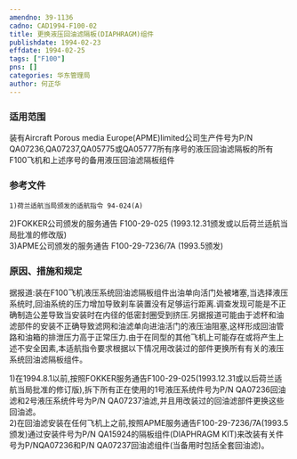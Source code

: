 ```yaml
---
amendno: 39-1136  
cadno: CAD1994-F100-02  
title: 更换液压回油滤隔板(DIAPHRAGM)组件  
publishdate: 1994-02-23  
effdate: 1994-02-25  
tags: ["F100"]  
pns: []  
categories: 华东管理局  
author: 何正华  
---
```

  
### 适用范围  
装有Aircraft Porous media Europe(APME)limited公司生产件号为P/N QA07236,QA07237,QA05775或QA05777所有序号的液压回油滤隔板的所有F100飞机和上述序号的备用液压回油滤隔板组件  
  
<!--more-->  
### 参考文件  
    1)荷兰适航当局颁发的适航指令 94-024(A)  
2)FOKKER公司颁发的服务通告 F100-29-025 (1993.12.31颁发或以后荷兰适航当局批准的修改版)  
    3)APME公司颁发的服务通告 F100-29-7236/7A (1993.5颁发)  
  
### 原因、措施和规定  
据报道:装在F100飞机液压系统回油滤隔板组件出油单向活门处被堵塞,当选择液压系统时,回油系统的压力增加导致刹车装置没有足够运行距离.调查发现可能是不正确制造公差导致当安装时在内径的低密封圈受到挤压.另据报道可能由于滤杯和油滤部件的安装不正确导致滤网和油滤单向进油活门的液压油阻塞,这样形成回油管路和油箱的排泄压力高于正常压力.由于在同型的其他飞机上可能存在或将产生上述不安全因素,本适航指令要求根据以下情况用改装过的部件更换所有有关的液压系统回油滤隔板组件。  
   
1)在1994.8.1以前,按照FOKKER服务通告F100-29-025(1993.12.31或以后荷兰适航当局批准的修订版),拆下所有正在使用的1号液压系统件号为P/N QA07236回油滤和2号液压系统件号为P/N QA07237油滤,并且用改装过的回油滤部件更换这些回油滤。  
2)在回油滤安装在任何飞机上之前,按照APME服务通告F100-29-7236/7A(1993.5颁发)通过安装件号为P/N QA15924的隔板组件(DIAPHRAGM KIT)来改装有关件号为P/NQA07236和P/N QA07237回油滤组件(当备用时包括全套回油滤)。  
  
